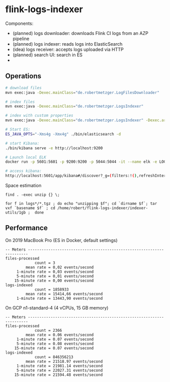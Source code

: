 # flink-logs-indexer

Components:
- (planned) logs downloader: downloads Flink CI logs from an AZP pipeline
- (planned) logs indexer: reads logs into ElasticSearch
- (idea) logs receiver: accepts logs uploaded via HTTP
- (planned) search UI: search in ES
- 

## Operations

```bash
# download files
mvn exec:java -Dexec.mainClass="de.robertmetzger.LogFilesDownloader"

# index files
mvn exec:java -Dexec.mainClass="de.robertmetzger.LogsIndexer"

# index with custom properties
mvn exec:java -Dexec.mainClass="de.robertmetzger.LogsIndexer" -Dexec.args="--es.bulkactions 10000 --es.concurrent 10"

# Start ES:
ES_JAVA_OPTS="-Xms4g -Xmx4g" ./bin/elasticsearch -d

# start Kibana:
./bin/kibana serve -e http://localhost:9200

# Launch local ELK
docker run -p 5601:5601 -p 9200:9200 -p 5044:5044 -it --name elk -e LOGSTASH_START=0 -e KIBANA_START=1 -e MAX_MAP_COUNT=362144 sebp/elk

# access kibana:
http://localhost:5601/app/kibana#/discover?_g=(filters:!(),refreshInterval:(pause:!t,value:0),time:(from:now-30M,to:now))&_a=(columns:!(_source),filters:!(),index:'2f3a1170-baf5-11ea-9c0a-2d4a12e98bbf',interval:auto,query:(language:kuery,query:''),sort:!())
```

Space estimation
```
find . -exec unzip {} \;

for f in logs*/*.tgz ; do echo "unzipping $f"; cd `dirname $f`; tar vxf `basename $f` ; cd /home/robert/flink-logs-indexer/indexer-utils/1gb ;  done
```


## Performance

On 2019 MacBook Pro (ES in Docker, default settings)
```
-- Meters ----------------------------------------------------------------------
files-processed
             count = 3
         mean rate = 0,02 events/second
     1-minute rate = 0,03 events/second
     5-minute rate = 0,01 events/second
    15-minute rate = 0,00 events/second
logs-indexed
             count = 1858933
         mean rate = 15414,66 events/second
     1-minute rate = 13443,90 events/second
```

On GCP n1-standard-4 (4 vCPUs, 15 GB memory)
```
-- Meters ----------------------------------------------------------------------
files-processed
             count = 2366
         mean rate = 0.06 events/second
     1-minute rate = 0.07 events/second
     5-minute rate = 0.08 events/second
    15-minute rate = 0.07 events/second
logs-indexed
             count = 846356213
         mean rate = 21518.97 events/second
     1-minute rate = 21981.14 events/second
     5-minute rate = 22027.31 events/second
    15-minute rate = 21594.48 events/second
```